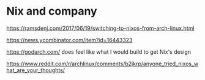 # Nix and company

https://ramsdenj.com/2017/06/19/switching-to-nixos-from-arch-linux.html

https://news.ycombinator.com/item?id=16443323

https://godarch.com/ does feel like what I would build to get Nix's design

https://www.reddit.com/r/archlinux/comments/b2jkrp/anyone_tried_nixos_what_are_your_thoughts/
